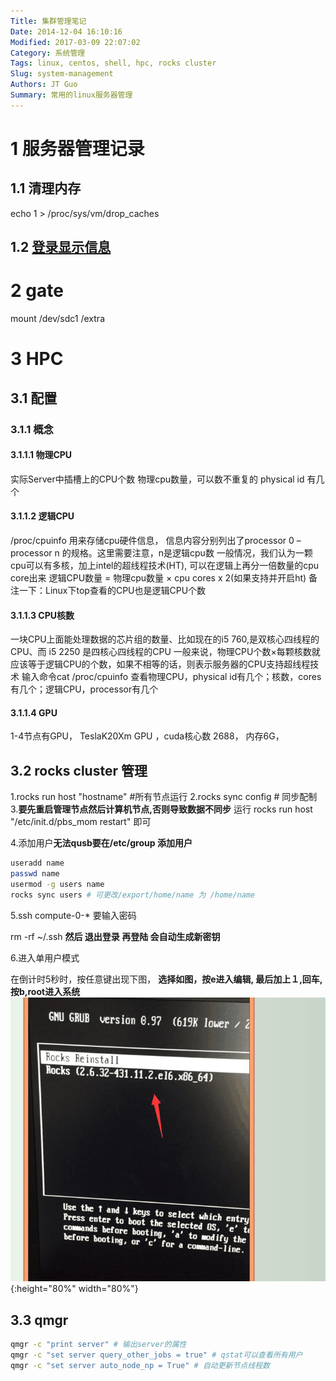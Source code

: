 ```yaml
---
Title: 集群管理笔记
Date: 2014-12-04 16:10:16
Modified: 2017-03-09 22:07:02
Category: 系统管理
Tags: linux, centos, shell, hpc, rocks cluster
Slug: system-management
Authors: JT Guo
Summary: 常用的linux服务器管理
---
```

# 1 服务器管理记录

## 1.1 清理内存

echo 1 > /proc/sys/vm/drop_caches

## 1.2 [登录显示信息](terminal-announcement)

# 2 gate

mount /dev/sdc1 /extra

# 3 HPC

## 3.1 配置

### 3.1.1 概念

#### 3.1.1.1 物理CPU

实际Server中插槽上的CPU个数
物理cpu数量，可以数不重复的 physical id 有几个

#### 3.1.1.2 逻辑CPU

/proc/cpuinfo 用来存储cpu硬件信息， 信息内容分别列出了processor 0 –processor n 的规格。这里需要注意，n是逻辑cpu数
一般情况，我们认为一颗cpu可以有多核，加上intel的超线程技术(HT), 可以在逻辑上再分一倍数量的cpu core出来
逻辑CPU数量 = 物理cpu数量 × cpu cores x 2(如果支持并开启ht)
备注一下：Linux下top查看的CPU也是逻辑CPU个数

#### 3.1.1.3 CPU核数

一块CPU上面能处理数据的芯片组的数量、比如现在的i5 760,是双核心四线程的CPU、而 i5 2250 是四核心四线程的CPU
一般来说，物理CPU个数×每颗核数就应该等于逻辑CPU的个数，如果不相等的话，则表示服务器的CPU支持超线程技术
输入命令cat /proc/cpuinfo 查看物理CPU，physical id有几个；核数，cores有几个；逻辑CPU，processor有几个

#### 3.1.1.4 GPU

1-4节点有GPU，
TeslaK20Xm GPU ，cuda核心数 2688， 内存6G，

## 3.2 rocks cluster 管理

1.rocks run host "hostname" #所有节点运行
2.rocks sync config # 同步配制
3.**要先重启管理节点然后计算机节点,否则导致数据不同步**
    运行 rocks run host  "/etc/init.d/pbs_mom restart" 即可

4.添加用户**无法qusb要在/etc/group 添加用户**

```bash
useradd name
passwd name
usermod -g users name
rocks sync users # 可更改/export/home/name 为 /home/name
```

5.ssh compute-0-* 要输入密码

rm -rf ~/.ssh **然后 退出登录 再登陆 会自动生成新密钥**

6.进入单用户模式

在倒计时5秒时，按任意键出现下图，
**选择如图，按e进入编辑, 最后加上１,回车,按b,root进入系统**
![图1](images/manager1.png){:height="80%" width="80%"}

## 3.3 qmgr

```bash
qmgr -c "print server" # 输出server的属性
qmgr -c "set server query_other_jobs = true" # qstat可以查看所有用户
qmgr -c "set server auto_node_np = True" # 自动更新节点线程数
```